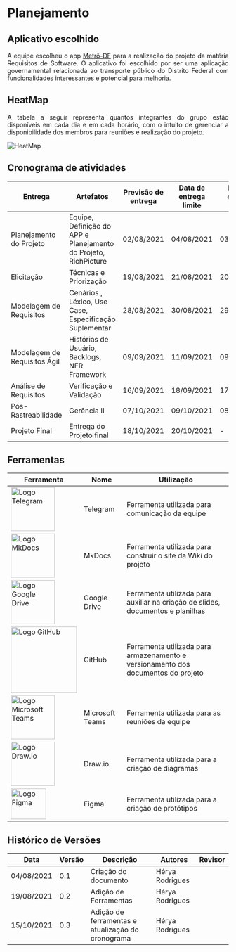 # Planejamento

## Aplicativo escolhido
<p align="justify"> A equipe escolheu o app <a href="https://play.google.com/store/apps/details?id=br.gov.df.metroapp">Metrô-DF</a> para a realização do projeto da matéria Requisitos de Software. O aplicativo foi escolhido por ser uma aplicação governamental relacionada ao transporte público do Distrito Federal com funcionalidades interessantes e potencial para melhoria.</p>

## HeatMap
<p align="justify"> A tabela a seguir representa quantos integrantes do grupo estão disponíveis em cada dia e em cada horário, com o intuito de gerenciar a disponibilidade dos membros para reuniões e realização do projeto.</p>

<img alt = "HeatMap" src="../../imagens/heatmap.png"/>

## Cronograma de atividades

| Entrega                       | Artefatos     |Previsão de entrega | Data de entrega limite | Data de entrega Real
| ------------------------------| ---------     | ------------------ | ---------------------- |---------------------- |
| Planejamento do Projeto       | Equipe, Definição do APP e Planejamento do Projeto, RichPicture  |02/08/2021 | 04/08/2021 | 03/08/2021
| Elicitação                    | Técnicas e Priorização |19/08/2021   | 21/08/2021             | 20/08/2021
| Modelagem de Requisitos       |Cenários , Léxico, Use Case, Especificação Suplementar |28/08/2021 | 30/08/2021   |29/08/2021
| Modelagem de Requisitos Ágil  | Histórias de Usuário, Backlogs, NFR Framework |09/09/2021 | 11/09/2021  |09/09/2021
| Análise de Requisitos         | Verificação e Validação |16/09/2021          | 18/09/2021   |17/09/2021
| Pós-Rastreabilidade           | Gerência II |07/10/2021   | 09/10/2021  |08/10/2021
| Projeto Final                 | Entrega do Projeto final |18/10/2021  | 20/10/2021  | -

## Ferramentas

| Ferramenta| Nome | Utilização |
| ----------| ---- | ---------- |
|<img alt = "Logo Telegram" src="https://logodownload.org/wp-content/uploads/2017/11/telegram-logo.png"  width = "100"/>| Telegram | Ferramenta utilizada para comunicação da equipe |
|<img alt = "Logo MkDocs" src="https://d33wubrfki0l68.cloudfront.net/e43d6fce615884aa5a3427f0ee46d1a3b8a0c7d2/6c3a5/assets/images/tool-icons/mkdocs.png"  width = "100"/>| MkDocs | Ferramenta utilizada para construir o site da Wiki do projeto|
|<img alt = "Logo Google Drive" src="https://upload.wikimedia.org/wikipedia/commons/d/da/Google_Drive_logo.png"  width = "100"/>| Google Drive | Ferramenta utilizada para auxiliar na criação de slides, documentos e planilhas |
|<img alt = "Logo GitHub" src="https://github.githubassets.com/images/modules/logos_page/GitHub-Mark.png"  width = "150"/>| GitHub | Ferramenta utilizada para armazenamento e versionamento dos documentos do projeto |
|<img alt = "Logo Microsoft Teams" src="https://upload.wikimedia.org/wikipedia/commons/thumb/c/c9/Microsoft_Office_Teams_%282018%E2%80%93present%29.svg/1200px-Microsoft_Office_Teams_%282018%E2%80%93present%29.svg.png"  width = "100"/>| Microsoft Teams | Ferramenta utilizada para as reuniões da equipe |
|<img alt = "Logo Draw.io" src="https://images.sftcdn.net/images/t_app-logo-xl,f_auto/p/80432565-d0ca-41a2-8a1d-b57fd53497c4/46033790/draw-io-gidq2wpM.jpg"  width = "100"/>| Draw.io | Ferramenta utilizada para a criação de diagramas |
|<img alt = "Logo Figma" src="https://upload.wikimedia.org/wikipedia/commons/3/33/Figma-logo.svg"  width = "80" height = "70"/>| Figma | Ferramenta utilizada para a criação de protótipos |


## Histórico de Versões

| Data       | Versão | Descrição                                     | Autores          | Revisor          |
| ---------- | ------ | --------------------------------------------- | ---------------- | ---------------- |
| 04/08/2021 | 0.1    | Criação do documento                          | Hérya Rodrigues  |                  |
| 19/08/2021 | 0.2    | Adição de Ferramentas                         | Hérya Rodrigues  |                  |
| 15/10/2021 | 0.3    | Adição de ferramentas e atualização do cronograma | Hérya Rodrigues  |                  |